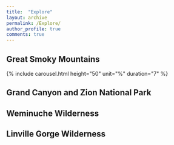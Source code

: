 ```yaml
---
title:  "Explore"
layout: archive
permalink: /Explore/
author_profile: true
comments: true
---
```


## Great Smoky Mountains
  {% include carousel.html height="50" unit="%" duration="7" %}
  
## Grand Canyon and Zion National Park

## Weminuche Wilderness

## Linville Gorge Wilderness

